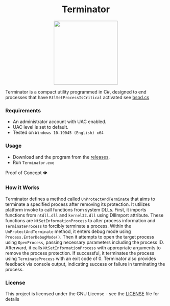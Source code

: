 <h1 align="center">Terminator</h1>

<p align="center">
<img src="https://github.com/Chainski/Terminator/assets/96607632/6deac6c5-9df1-4143-a8ab-9aecb811de34", width="200", height="200">
</p>


Terminator is a compact utility programmed in C#, designed to end processes that have ```RtlSetProcessIsCritical``` activated see [bsod.cs]()

### Requirements
- An administrator account with UAC enabled.
- UAC level is set to default.
- Tested on ```Windows 10.19045 (English) x64```

### Usage
- Download and the program from the [releases](https://github.com/Chainski/Terminator/releases).
- Run ```Terminator.exe```

Proof of Concept 👁




### How it Works
Terminator defines a method called ```UnProtectAndTerminate``` that aims to terminate a specified process after removing its protection. It utilizes platform invoke to call functions from system DLLs.
First, it imports functions from ```ntdll.dll``` and ```kernel32.dll``` using DllImport attribute. These functions are ```NtSetInformationProcess``` to alter process information and ```TerminateProcess``` to forcibly terminate a process.
Within the ```UnProtectAndTerminate``` method, it enters debug mode using ```Process.EnterDebugMode()```. Then it attempts to open the target process using ```OpenProcess```, passing necessary parameters including the process ID.
Afterward, it calls ```NtSetInformationProcess``` with appropriate arguments to remove the process protection. If successful, it terminates the process using ```TerminateProcess``` with an exit code of 0.
Terminator also provides feedback via console output, indicating success or failure in terminating the process.


### License
This project is licensed under the GNU License - see the [LICENSE](https://github.com/chainski/Terminator/blob/main/LICENSE) file for details
